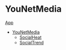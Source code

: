 # YouNetMedia

[App](https://younetmedia.vercel.app)

- [YouNetMedia](https://younetmedia.com/)
  - [SocialHeat](https://socialheat.younetmedia.com/)
  - [SocialTrend](https://socialtrend.younetmedia.com/)
